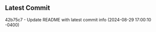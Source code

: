 
## Latest Commit
42b75c7 - Update README with latest commit info (2024-08-29 17:00:10 -0400) <Yunxi-Zhou>
